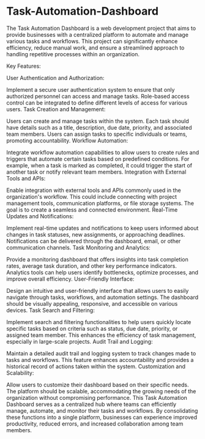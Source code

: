 # Task-Automation-Dashboard
The Task Automation Dashboard is a web development project that aims to provide businesses with a centralized platform to automate and manage various tasks and workflows. This project can significantly enhance efficiency, reduce manual work, and ensure a streamlined approach to handling repetitive processes within an organization.

Key Features:

User Authentication and Authorization:

Implement a secure user authentication system to ensure that only authorized personnel can access and manage tasks. Role-based access control can be integrated to define different levels of access for various users.
Task Creation and Management:

Users can create and manage tasks within the system. Each task should have details such as a title, description, due date, priority, and associated team members. Users can assign tasks to specific individuals or teams, promoting accountability.
Workflow Automation:

Integrate workflow automation capabilities to allow users to create rules and triggers that automate certain tasks based on predefined conditions. For example, when a task is marked as completed, it could trigger the start of another task or notify relevant team members.
Integration with External Tools and APIs:

Enable integration with external tools and APIs commonly used in the organization's workflow. This could include connecting with project management tools, communication platforms, or file storage systems. The goal is to create a seamless and connected environment.
Real-Time Updates and Notifications:

Implement real-time updates and notifications to keep users informed about changes in task statuses, new assignments, or approaching deadlines. Notifications can be delivered through the dashboard, email, or other communication channels.
Task Monitoring and Analytics:

Provide a monitoring dashboard that offers insights into task completion rates, average task duration, and other key performance indicators. Analytics tools can help users identify bottlenecks, optimize processes, and improve overall efficiency.
User-Friendly Interface:

Design an intuitive and user-friendly interface that allows users to easily navigate through tasks, workflows, and automation settings. The dashboard should be visually appealing, responsive, and accessible on various devices.
Task Search and Filtering:

Implement search and filtering functionalities to help users quickly locate specific tasks based on criteria such as status, due date, priority, or assigned team member. This enhances the efficiency of task management, especially in large-scale projects.
Audit Trail and Logging:

Maintain a detailed audit trail and logging system to track changes made to tasks and workflows. This feature enhances accountability and provides a historical record of actions taken within the system.
Customization and Scalability:

Allow users to customize their dashboard based on their specific needs. The platform should be scalable, accommodating the growing needs of the organization without compromising performance.
This Task Automation Dashboard serves as a centralized hub where teams can efficiently manage, automate, and monitor their tasks and workflows. By consolidating these functions into a single platform, businesses can experience improved productivity, reduced errors, and increased collaboration among team members.
